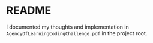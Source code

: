 # README

I documented my thoughts and implementation in
`AgencyOfLearningCodingChallenge.pdf` in the project root.
